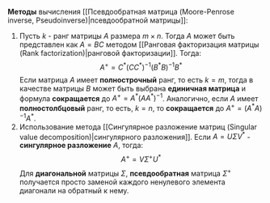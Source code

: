 **Методы** вычисления [[Псевдообратная матрица (Moore-Penrose inverse, Pseudoinverse)|псевдообратной матрицы]]:
1. Пусть $k$ - ранг матрицы $A$ размера $m\times n$. Тогда $A$ может быть представлен как $A=BC$ методом [[Ранговая факторизация матрицы (Rank factorization)|ранговой факторизации]]. Тогда:$$A^+=C^*(CC^*)^{-1}(B^*B)^{-1}B^*$$Если матрица $A$ имеет **полнострочный** ранг, то есть $k=m$, тогда в качестве матрицы $B$ может быть выбрана **единичная матрица** и формула **сокращается** до $A^+=A^*(AA^*)^{-1}$.
   Аналогично, если $A$ имеет **полностолбцовый** ранг, то есть, $k=n$, то **сокращается** до $A^+=(A^*A)^{-1}A^*$.
2. Использование метода [[Сингулярное разложение матриц (Singular value decomposition)|сингулярного разложения]]. Если $A=U\Sigma V^*$ - **сингулярное разложение** $A$, тогда:$$A^+=V\Sigma^+U^*$$Для **диагональной** матрицы $\Sigma$, **псевдообратная** матрица $\Sigma^+$ получается просто заменой каждого ненулевого элемента диагонали на обратный к нему.